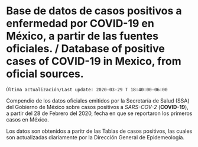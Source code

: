 # Base de datos de casos positivos a enfermedad por COVID-19 en México, a partir de las fuentes oficiales. / Database of positive cases of COVID-19 in Mexico, from oficial sources.

```Última actualización/Last update: 2020-03-29 T 18:40:00-06:00```

Compendio de los datos oficiales emitidos por la Secretaría de Salud (SSA) del Gobierno de México sobre casos positivos a *SARS-COV-2* (**COVID-19**), a partir del 28 de Febrero del 2020, fecha en que se reportaron los primeros casos en México.

Los datos son obtenidos a paritr de las Tablas de casos positivos, las cuales son actualizadas diariamente por la Dirección General de Epidemeología.
